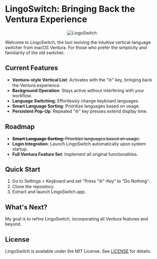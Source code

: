 # LingoSwitch: Bringing Back the Ventura Experience

<p align="center">
  <img src="https://s6.gifyu.com/images/S84To.gif" alt="LingoSwitch" width="auto" height="auto">
</p>

Welcome to LingoSwitch, the tool reviving the intuitive vertical-language switcher from macOS Ventura. For those who prefer the simplicity and familiarity of the old switcher.

## Current Features

- **Ventura-style Vertical List**: Activates with the "🌐" key, bringing back the Ventura experience.
- **Background Operation**: Stays active without interfering with your workflow.
- **Language Switching**: Effortlessly change keyboard languages.
- **Smart Language Sorting**: Prioritize languages based on usage.
- **Persistent Pop-Up**: Repeated "🌐" key presses extend display time.

## Roadmap

- ~~**Smart Language Sorting**: Prioritize languages based on usage.~~
- **Login Integration**: Launch LingoSwitch automatically upon system startup.
- **Full Ventura Feature Set**: Implement all original functionalities.

## Quick Start

1. Go to Settings > Keyboard and set "Press "🌐"-Key" to "Do Nothing".
2. Clone the repository.
3. Extract and launch LingoSwitch.app.

## What's Next?

My goal is to refine LingoSwitch, incorporating all Ventura features and beyond.

## License
LingoSwitch is available under the MIT License. See [LICENSE](LICENSE) for details.
